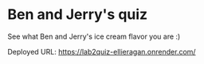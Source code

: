 # Ben and Jerry's quiz

See what Ben and Jerry's ice cream flavor you are :)

Deployed URL: https://lab2quiz-ellieragan.onrender.com/





